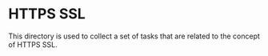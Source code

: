# HTTPS SSL

This directory is used to collect a set of tasks that are related to the concept of HTTPS SSL.
